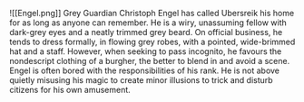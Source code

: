 ![[Engel.png]]
Grey Guardian Christoph Engel has called Ubersreik his home for as long as anyone can remember. He is a wiry, unassuming fellow with dark-grey eyes and a neatly trimmed grey beard. On official business, he tends to dress formally, in flowing grey robes, with a pointed, wide-brimmed hat and a staff. However, when seeking to pass incognito, he favours the nondescript clothing of a burgher, the better to blend in and avoid a scene. Engel is often bored with the responsibilities of his rank. He is not above quietly misusing his magic to create minor illusions to trick and disturb citizens for his own amusement.